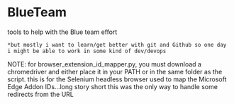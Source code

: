 # BlueTeam
tools to help with the Blue team effort

	*but mostly i want to learn/get better with git and Github so one day i might be able to work in some kind of dev/devops 

NOTE: for browser_extension_id_mapper.py, you must download a chromedriver and either place it in your PATH or in the same folder as the script. this is for the Selenium headless browser used to map the Microsoft Edge Addon IDs...long story short this was the only way to handle some redirects from the URL